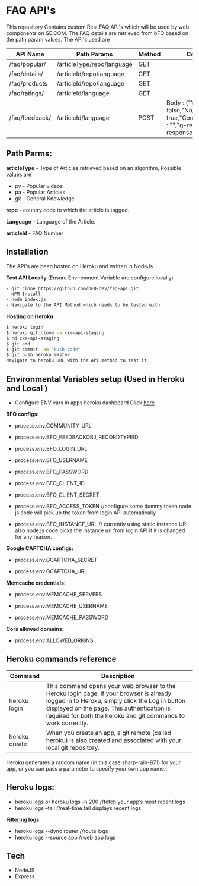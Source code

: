 # FAQ API's

This repository  Contains custom Rest FAQ API's which will be used by web components on SE.COM. The FAQ details are retrieved from bFO based on the path param values. The API's used are

| API Name | Path Params | Method | Comments |
| ------ | ------ | ------ | ------ |
| /faq/popular/ | /articleType/repo/language | GET |  |
| /faq/details/ | /articleId/repo/language | GET |  |
| /faq/products | /articleId/repo/language | GET |  |
| /faq/ratings/ | /articleId/language | GET |  |
| /faq/feedback/| /articleId/language | POST |Body :  {"Yes__c" : false,"No__c" : true,"Comment_if_No__c" : "","g-recaptcha-response":"" } |
## Path Parms:

**articleType** - Type of Articles retrieved based on an algorithm, Possible values are
- pv - Popular videos 
- pa - Popular Articles
- gk - General Knowledge

**repo** - country code to which the article is tagged.

**Language** - Language of the Article.

**articleId** - FAQ Number

## Installation

The API's are been hosted  on Heroku and written in NodeJs

**Test API Locally** (Ensure Environment Variable are configure locally)

```bash
- git clone https://github.com/bFO-dev/faq-api.git 
- NPM Install
- node index.js
- Navigate to the API Method which needs to be tested with
```
**Hosting on Heroku**

```bash
$ heroku login
$ heroku git:clone -a ckm-api-staging
$ cd ckm-api-staging
$ git add .
$ git commit -am "Push code"
$ git push heroku master
Navigate to heroku URL with the API method to test it
```
## Environmental Variables setup (Used in Heroku and Local )
- Configure ENV vars in apps heroku dashboard Click [here](https://devcenter.heroku.com/articles/config-vars)

**BFO configs**:

- process.env.COMMUNITY_URL

- process.env.BFO_FEEDBACKOBJ_RECORDTYPEID

- process.env.BFO_LOGIN_URL

- process.env.BFO_USERNAME

- process.env.BFO_PASSWORD

- process.env.BFO_CLIENT_ID 

- process.env.BFO_CLIENT_SECRET

- process.env.BFO_ACCESS_TOKEN  //configure some dummy token node js code will pick up the token from login API automatically. 

- process.env.BFO_INSTANCE_URL // currently using static instance URL also node.js code picks the instance url from login API  if it is changed for any reason.

**Google CAPTCHA configs:**

- process.env.GCAPTCHA_SECRET

- process.env.GCAPTCHA_URL

**Memcache credentials:**

- process.env.MEMCACHE_SERVERS

- process.env.MEMCACHE_USERNAME    

- process.env.MEMCACHE_PASSWORD   

**Cors allowed domains:**
- process.env.ALLOWED_ORIGNS

## Heroku commands reference
| Command | Description |
| ------ | ------ |
| heroku login |This command opens your web browser to the Heroku login page. If your browser is already logged in to Heroku, simply click the Log in button displayed on the page. This authentication is required for both the heroku and git commands to work correctly. |
| heroku create | When you create an app, a git remote (called heroku) is also created and associated with your local git repository.

Heroku generates a random name (in this case sharp-rain-871) for your app, or you can pass a parameter to specify your own app name.|


## Heroku logs:
- heroku logs  or heroku logs -n 200 //fetch your app’s most recent logs
- heroku logs –tail  //real-time tail displays recent logs

**[Filtering](https://devcenter.heroku.com/articles/logging#filtering) logs:**
- heroku logs --dyno router  //route logs
- heroku logs --source app //web app logs


## Tech
- NodeJS
- Express
